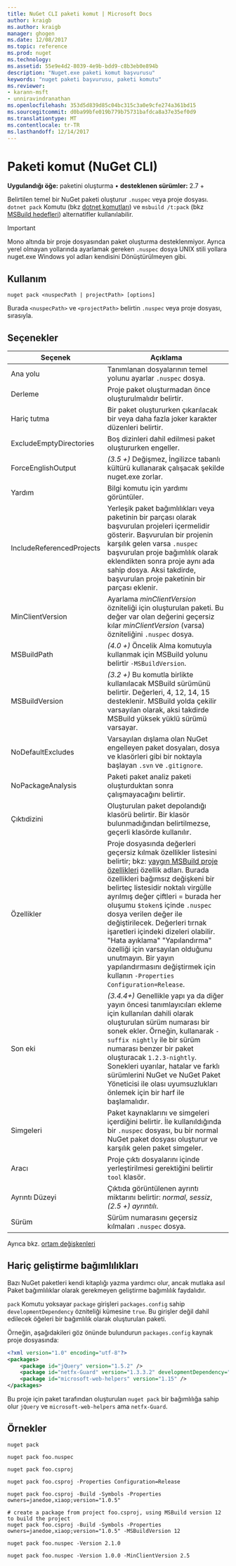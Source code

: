```yaml
---
title: NuGet CLI paketi komut | Microsoft Docs
author: kraigb
ms.author: kraigb
manager: ghogen
ms.date: 12/08/2017
ms.topic: reference
ms.prod: nuget
ms.technology: 
ms.assetid: 55e9e4d2-8039-4e9b-bdd9-c8b3eb0e894b
description: "Nuget.exe paketi komut başvurusu"
keywords: "nuget paketi başvurusu, paketi komutu"
ms.reviewer:
- karann-msft
- unniravindranathan
ms.openlocfilehash: 353d5d839d85c04bc315c3a0e9cfe274a361bd15
ms.sourcegitcommit: d0ba99bfe019b779b75731bafdca8a37e35ef0d9
ms.translationtype: MT
ms.contentlocale: tr-TR
ms.lasthandoff: 12/14/2017
---
```

# <a name="pack-command-nuget-cli"></a>Paketi komut (NuGet CLI)

**Uygulandığı öğe:** paketini oluşturma &bullet; **desteklenen sürümler:** 2.7 +

Belirtilen temel bir NuGet paketi oluşturur `.nuspec` veya proje dosyası. `dotnet pack` Komutu (bkz [dotnet komutları](dotnet-Commands.md)) ve `msbuild /t:pack` (bkz [MSBuild hedefleri](../schema/msbuild-targets.md)) alternatifler kullanılabilir.

> [!Important]
> Mono altında bir proje dosyasından paket oluşturma desteklenmiyor. Ayrıca yerel olmayan yollarında ayarlamak gereken `.nuspec` dosya UNIX stili yollara nuget.exe Windows yol adları kendisini Dönüştürülmeyen gibi.

## <a name="usage"></a>Kullanım

```
nuget pack <nuspecPath | projectPath> [options]
```

Burada `<nuspecPath>` ve `<projectPath>` belirtin `.nuspec` veya proje dosyası, sırasıyla.

## <a name="options"></a>Seçenekler

| Seçenek | Açıklama |
| --- | --- |
| Ana yolu | Tanımlanan dosyalarının temel yolunu ayarlar `.nuspec` dosya. |
| Derleme | Proje paket oluşturmadan önce oluşturulmalıdır belirtir. |
| Hariç tutma | Bir paket oluştururken çıkarılacak bir veya daha fazla joker karakter düzenleri belirtir. |
| ExcludeEmptyDirectories | Boş dizinleri dahil edilmesi paket oluştururken engeller. |
| ForceEnglishOutput | *(3.5 +)*  Değişmez, İngilizce tabanlı kültürü kullanarak çalışacak şekilde nuget.exe zorlar. |
| Yardım | Bilgi komutu için yardımı görüntüler. |
| IncludeReferencedProjects | Yerleşik paket bağımlılıkları veya paketinin bir parçası olarak başvurulan projeleri içermelidir gösterir. Başvurulan bir projenin karşılık gelen varsa `.nuspec` başvurulan proje bağımlılık olarak eklendikten sonra proje aynı ada sahip dosya. Aksi takdirde, başvurulan proje paketinin bir parçası eklenir. |
| MinClientVersion | Ayarlama *minClientVersion* özniteliği için oluşturulan paketi. Bu değer var olan değerini geçersiz kılar *minClientVersion* (varsa) özniteliğini `.nuspec` dosya. |
| MSBuildPath | *(4.0 +)*  Öncelik Alma komutuyla kullanmak için MSBuild yolunu belirtir `-MSBuildVersion`. |
| MSBuildVersion | *(3.2 +)*  Bu komutla birlikte kullanılacak MSBuild sürümünü belirtir. Değerleri, 4, 12, 14, 15 desteklenir. MSBuild yolda çekilir varsayılan olarak, aksi takdirde MSBuild yüksek yüklü sürümü varsayar. |
| NoDefaultExcludes | Varsayılan dışlama olan NuGet engelleyen paket dosyaları, dosya ve klasörleri gibi bir noktayla başlayan `.svn` ve `.gitignore`. |
| NoPackageAnalysis | Paketi paket analiz paketi oluşturduktan sonra çalışmayacağını belirtir. |
| Çıktıdizini | Oluşturulan paket depolandığı klasörü belirtir. Bir klasör bulunmadığından belirtilmezse, geçerli klasörde kullanılır. |
| Özellikler | Proje dosyasında değerleri geçersiz kılmak özellikler listesini belirtir; bkz: [yaygın MSBuild proje özellikleri](https://docs.microsoft.com/visualstudio/msbuild/common-msbuild-project-properties) özellik adları. Burada özellikleri bağımsız değişkeni bir belirteç listesidir noktalı virgülle ayrılmış değer çiftleri = burada her oluşumu `$token$` içinde `.nuspec` dosya verilen değer ile değiştirilecek. Değerleri tırnak işaretleri içindeki dizeleri olabilir. "Hata ayıklama" "Yapılandırma" özelliği için varsayılan olduğunu unutmayın. Bir yayın yapılandırmasını değiştirmek için kullanın `-Properties Configuration=Release`. |
| Son eki | *(3.4.4+)*  Genellikle yapı ya da diğer yayın öncesi tanımlayıcıları ekleme için kullanılan dahili olarak oluşturulan sürüm numarası bir sonek ekler. Örneğin, kullanarak `-suffix nightly` ile bir sürüm numarası benzer bir paket oluşturacak `1.2.3-nightly`. Sonekleri uyarılar, hatalar ve farklı sürümlerini NuGet ve NuGet Paket Yöneticisi ile olası uyumsuzlukları önlemek için bir harf ile başlamalıdır. |
| Simgeleri | Paket kaynaklarını ve simgeleri içerdiğini belirtir. İle kullanıldığında bir `.nuspec` dosyası, bu bir normal NuGet paket dosyası oluşturur ve karşılık gelen paket simgeler. |
| Aracı | Proje çıktı dosyalarını içinde yerleştirilmesi gerektiğini belirtir `tool` klasör. |
| Ayrıntı Düzeyi | Çıktıda görüntülenen ayrıntı miktarını belirtir: *normal*, *sessiz*, *(2.5 +) ayrıntılı*. |
| Sürüm | Sürüm numarasını geçersiz kılmaları `.nuspec` dosya. |

Ayrıca bkz. [ortam değişkenleri](cli-ref-environment-variables.md)

## <a name="excluding-development-dependencies"></a>Hariç geliştirme bağımlılıkları

Bazı NuGet paketleri kendi kitaplığı yazma yardımcı olur, ancak mutlaka asıl Paket bağımlılıklar olarak gerekmeyen geliştirme bağımlılık faydalıdır.

`pack` Komutu yoksayar `package` girişleri `packages.config` sahip `developmentDependency` özniteliği kümesine `true`. Bu girişler değil dahil edilecek öğeleri bir bağımlılık olarak oluşturulan paketi.

Örneğin, aşağıdakileri göz önünde bulundurun `packages.config` kaynak proje dosyasında:

```xml
<?xml version="1.0" encoding="utf-8"?>
<packages>
    <package id="jQuery" version="1.5.2" />
    <package id="netfx-Guard" version="1.3.3.2" developmentDependency="true" />
    <package id="microsoft-web-helpers" version="1.15" />
</packages>
```

Bu proje için paket tarafından oluşturulan `nuget pack` bir bağımlılığa sahip olur `jQuery` ve `microsoft-web-helpers` ama `netfx-Guard`.

## <a name="examples"></a>Örnekler

```
nuget pack

nuget pack foo.nuspec

nuget pack foo.csproj

nuget pack foo.csproj -Properties Configuration=Release

nuget pack foo.csproj -Build -Symbols -Properties owners=janedoe,xiaop;version="1.0.5"

# create a package from project foo.csproj, using MSBuild version 12 to build the project
nuget pack foo.csproj -Build -Symbols -Properties owners=janedoe,xiaop;version="1.0.5" -MSBuildVersion 12

nuget pack foo.nuspec -Version 2.1.0

nuget pack foo.nuspec -Version 1.0.0 -MinClientVersion 2.5
```
